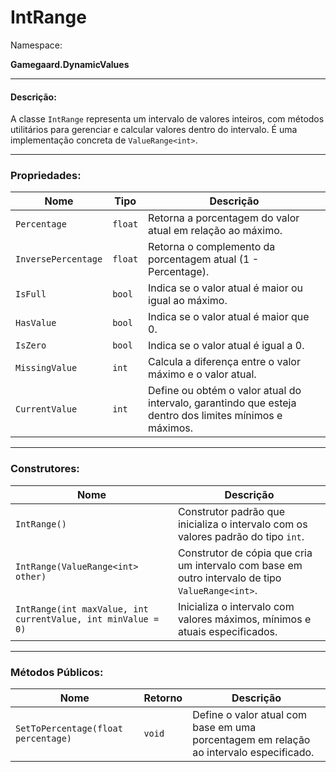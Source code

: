 # IntRange

Namespace:

**Gamegaard.DynamicValues**

***

#### Descrição:

A classe `IntRange` representa um intervalo de valores inteiros, com métodos utilitários para gerenciar e calcular valores dentro do intervalo. É uma implementação concreta de `ValueRange<int>`.

***

### Propriedades:

| Nome                | Tipo    | Descrição                                                                                               |
| ------------------- | ------- | ------------------------------------------------------------------------------------------------------- |
| `Percentage`        | `float` | Retorna a porcentagem do valor atual em relação ao máximo.                                              |
| `InversePercentage` | `float` | Retorna o complemento da porcentagem atual (1 - Percentage).                                            |
| `IsFull`            | `bool`  | Indica se o valor atual é maior ou igual ao máximo.                                                     |
| `HasValue`          | `bool`  | Indica se o valor atual é maior que 0.                                                                  |
| `IsZero`            | `bool`  | Indica se o valor atual é igual a 0.                                                                    |
| `MissingValue`      | `int`   | Calcula a diferença entre o valor máximo e o valor atual.                                               |
| `CurrentValue`      | `int`   | Define ou obtém o valor atual do intervalo, garantindo que esteja dentro dos limites mínimos e máximos. |

***

### Construtores:

| Nome                                                         | Descrição                                                                                        |
| ------------------------------------------------------------ | ------------------------------------------------------------------------------------------------ |
| `IntRange()`                                                 | Construtor padrão que inicializa o intervalo com os valores padrão do tipo `int`.                |
| `IntRange(ValueRange<int> other)`                            | Construtor de cópia que cria um intervalo com base em outro intervalo de tipo `ValueRange<int>`. |
| `IntRange(int maxValue, int currentValue, int minValue = 0)` | Inicializa o intervalo com valores máximos, mínimos e atuais especificados.                      |

***

### Métodos Públicos:

| Nome                                | Retorno | Descrição                                                                              |
| ----------------------------------- | ------- | -------------------------------------------------------------------------------------- |
| `SetToPercentage(float percentage)` | `void`  | Define o valor atual com base em uma porcentagem em relação ao intervalo especificado. |
